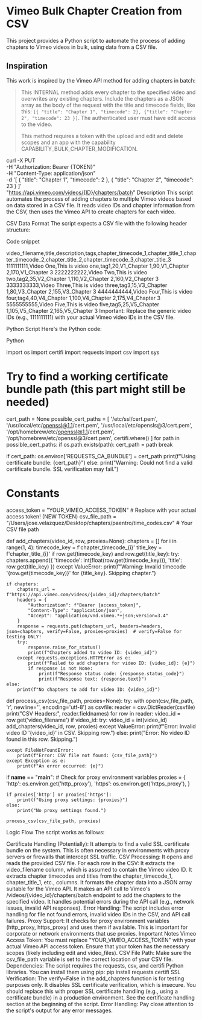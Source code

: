 # Vimeo Bulk Chapter Creation from CSV

This project provides a Python script to automate the process of adding chapters to Vimeo videos in bulk, using data from a CSV file.

## Inspiration

This work is inspired by the Vimeo API method for adding chapters in batch:

>   This INTERNAL method adds every chapter to the specified video and overwrites any existing chapters. Include the chapters as a JSON array as the body of the request with the title and timecode fields, like this: `[{ "title": "Chapter 1", "timecode": 2}, {"title": "Chapter 2", "timecode": 23 }]`. The authenticated user must have edit access to the video.
>
>   This method requires a token with the upload and edit and delete scopes and an app with the capability CAPABILITY_BULK_CHAPTER_MODIFICATION.

curl -X PUT \
  -H "Authorization: Bearer {TOKEN}" \
  -H "Content-Type: application/json" \
  -d '[    {      "title": "Chapter 1",      "timecode": 2    },    {      "title": "Chapter 2",      "timecode": 23    }  ]' \
  "https://api.vimeo.com/videos/{ID}/chapters/batch"
Description
This script automates the process of adding chapters to multiple Vimeo videos based on data stored in a CSV file. It reads video IDs and chapter information from the CSV, then uses the Vimeo API to create chapters for each video.

CSV Data Format
The script expects a CSV file with the following header structure:

Code snippet

video_filename,title,description,tags,chapter_timecode_1,chapter_title_1,chapter_timecode_2,chapter_title_2,chapter_timecode_3,chapter_title_3
1111111111,Video One,This is video one,tag1,20,V1_Chapter 1,90,V1_Chapter 2,170,V1_Chapter 3
2222222222,Video Two,This is video two,tag2,35,V2_Chapter 1,110,V2_Chapter 2,160,V2_Chapter 3
3333333333,Video Three,This is video three,tag3,15,V3_Chapter 1,80,V3_Chapter 2,155,V3_Chapter 3
4444444444,Video Four,This is video four,tag4,40,V4_Chapter 1,100,V4_Chapter 2,175,V4_Chapter 3
5555555555,Video Five,This is video five,tag5,25,V5_Chapter 1,105,V5_Chapter 2,165,V5_Chapter 3
Important: Replace the generic video IDs (e.g., 1111111111) with your actual Vimeo video IDs in the CSV file.

Python Script
Here's the Python code:

Python

import os
import certifi
import requests
import csv
import sys

# Try to find a working certificate bundle path (this part might still be needed)
cert_path = None
possible_cert_paths = [
    '/etc/ssl/cert.pem',
    '/usr/local/etc/openssl@1.1/cert.pem',
    '/usr/local/etc/opensls@3/cert.pem',
    '/opt/homebrew/etc/openssl@1.1/cert.pem',
    '/opt/homebrew/etc/openssl@3/cert.pem',
    certifi.where()
]
for path in possible_cert_paths:
    if os.path.exists(path):
        cert_path = path
        break

if cert_path:
    os.environ['REQUESTS_CA_BUNDLE'] = cert_path
    print(f"Using certificate bundle: {cert_path}")
else:
    print("Warning: Could not find a valid certificate bundle. SSL verification may fail.")

# Constants
access_token = "YOUR_VIMEO_ACCESS_TOKEN"  # Replace with your actual access token! (NEW TOKEN)
csv_file_path = "/Users/jose.velazquez/Desktop/chapters/paentro/time_codes.csv"  # Your CSV file path

def add_chapters(video_id, row, proxies=None):
    chapters = []
    for i in range(1, 4):
        timecode_key = f'chapter_timecode_{i}'
        title_key = f'chapter_title_{i}'
        if row.get(timecode_key) and row.get(title_key):
            try:
                chapters.append({
                    'timecode': int(float(row.get(timecode_key))),
                    'title': row.get(title_key)
                })
            except ValueError:
                print(f"Warning: Invalid timecode '{row.get(timecode_key)}' for {title_key}. Skipping chapter.")

    if chapters:
        chapters_url = f"https://api.vimeo.com/videos/{video_id}/chapters/batch"
        headers = {
            "Authorization": f"Bearer {access_token}",
            "Content-Type": "application/json",
            "Accept": "application/vnd.vimeo.*+json;version=3.4"
        }
        response = requests.put(chapters_url, headers=headers, json=chapters, verify=False, proxies=proxies)  # verify=False for testing ONLY!
        try:
            response.raise_for_status()
            print(f"Chapters added to video ID: {video_id}")
        except requests.exceptions.HTTPError as e:
            print(f"Failed to add chapters for video ID: {video_id}: {e}")
            if response is not None:
                print(f"Response status code: {response.status_code}")
                print(f"Response text: {response.text}")
    else:
        print(f"No chapters to add for video ID: {video_id}")

def process_csv(csv_file_path, proxies=None):
    try:
        with open(csv_file_path, 'r', newline='', encoding='utf-8') as csvfile:
            reader = csv.DictReader(csvfile)
            print("CSV Headers:", reader.fieldnames)
            for row in reader:
                video_id = row.get('video_filename')
                if video_id:
                    try:
                        video_id = int(video_id)
                        add_chapters(video_id, row, proxies)
                    except ValueError:
                        print(f"Error: Invalid video ID '{video_id}' in CSV. Skipping row.")
                else:
                    print("Error: No video ID found in this row. Skipping.")

    except FileNotFoundError:
        print(f"Error: CSV file not found: {csv_file_path}")
    except Exception as e:
        print(f"An error occurred: {e}")

if __name__ == "__main__":
    # Check for proxy environment variables
    proxies = {
        'http': os.environ.get('http_proxy'),
        'https': os.environ.get('https_proxy'),
    }

    if proxies['http'] or proxies['https']:
        print(f"Using proxy settings: {proxies}")
    else:
        print("No proxy settings found.")

    process_csv(csv_file_path, proxies)
Logic Flow
The script works as follows:

Certificate Handling (Potentially): It attempts to find a valid SSL certificate bundle on the system. This is often necessary in environments with proxy servers or firewalls that intercept SSL traffic.
CSV Processing:
It opens and reads the provided CSV file.
For each row in the CSV:
It extracts the video_filename column, which is assumed to contain the Vimeo video ID.
It extracts chapter timecodes and titles from the chapter_timecode_1, chapter_title_1, etc., columns.
It formats the chapter data into a JSON array suitable for the Vimeo API.
It makes an API call to Vimeo's /videos/{video_id}/chapters/batch endpoint to add the chapters to the specified video.
It handles potential errors during the API call (e.g., network issues, invalid API responses).
Error Handling: The script includes error handling for file not found errors, invalid video IDs in the CSV, and API call failures.
Proxy Support: It checks for proxy environment variables (http_proxy, https_proxy) and uses them if available. This is important for corporate or network environments that use proxies.
Important Notes
Vimeo Access Token: You must replace "YOUR_VIMEO_ACCESS_TOKEN" with your actual Vimeo API access token. Ensure that your token has the necessary scopes (likely including edit and video_files).
CSV File Path: Make sure the csv_file_path variable is set to the correct location of your CSV file.
Dependencies: The script requires the requests, csv, and certifi Python libraries. You can install them using pip: pip install requests certifi
SSL Verification: The verify=False in the add_chapters function is for testing purposes only. It disables SSL certificate verification, which is insecure. You should replace this with proper SSL certificate handling (e.g., using a certificate bundle) in a production environment. See the certificate handling section at the beginning of the script.
Error Handling: Pay close attention to the script's output for any error messages.
